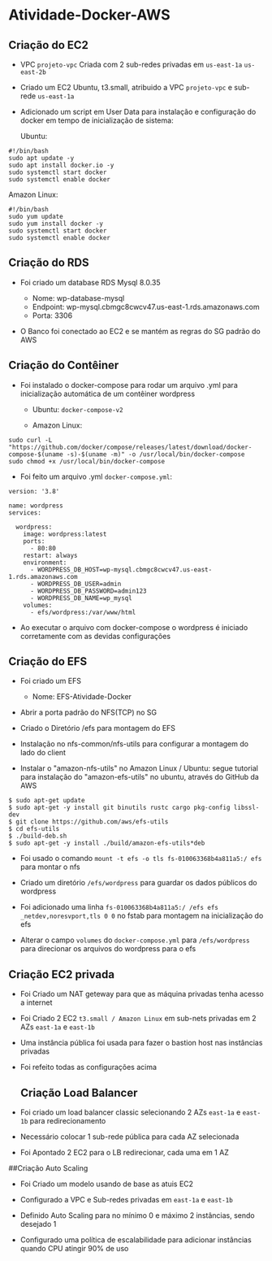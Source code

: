 # Atividade-Docker-AWS

## Criação do EC2

- VPC `projeto-vpc` Criada com 2 sub-redes privadas em `us-east-1a` `us-east-2b`

- Criado um EC2 Ubuntu, t3.small, atribuido a VPC `projeto-vpc` e sub-rede `us-east-1a`

- Adicionado um script em User Data para instalação e configuração do docker em tempo de inicialização de sistema:

  Ubuntu:

```
#!/bin/bash
sudo apt update -y
sudo apt install docker.io -y
sudo systemctl start docker
sudo systemctl enable docker
```

Amazon Linux:
```
#!/bin/bash
sudo yum update
sudo yum install docker -y
sudo systemctl start docker
sudo systemctl enable docker
```

## Criação do RDS

- Foi criado um database RDS Mysql 8.0.35
  - Nome: wp-database-mysql
  - Endpoint: wp-mysql.cbmgc8cwcv47.us-east-1.rds.amazonaws.com
  - Porta: 3306

- O Banco foi conectado ao EC2 e se mantém as regras do SG padrão do AWS

## Criação do Contêiner

- Foi instalado o docker-compose para rodar um arquivo .yml para inicialização automática de um contêiner wordpress
  - Ubuntu: ```docker-compose-v2```
 
  - Amazon Linux:
  
```
sudo curl -L "https://github.com/docker/compose/releases/latest/download/docker-compose-$(uname -s)-$(uname -m)" -o /usr/local/bin/docker-compose
sudo chmod +x /usr/local/bin/docker-compose
```

- Foi feito um arquivo .yml `docker-compose.yml`:

```
version: '3.8'

name: wordpress
services:

  wordpress:
    image: wordpress:latest
    ports:
      - 80:80
    restart: always
    environment:
      - WORDPRESS_DB_HOST=wp-mysql.cbmgc8cwcv47.us-east-1.rds.amazonaws.com
      - WORDPRESS_DB_USER=admin
      - WORDPRESS_DB_PASSWORD=admin123
      - WORDPRESS_DB_NAME=wp_mysql
    volumes:
      - efs/wordpress:/var/www/html
```

- Ao executar o arquivo com docker-compose o wordpress é iniciado corretamente com as devidas configurações

## Criação do EFS

- Foi criado um EFS
  - Nome: EFS-Atividade-Docker

- Abrir a porta padrão do NFS(TCP) no SG

- Criado o Diretório /efs para montagem do EFS

- Instalação no nfs-common/nfs-utils para configurar a montagem do lado do client

- Instalar o "amazon-nfs-utils" no Amazon Linux / Ubuntu: segue tutorial para instalação do "amazon-efs-utils" no ubuntu, através do GitHub da AWS 
```
$ sudo apt-get update
$ sudo apt-get -y install git binutils rustc cargo pkg-config libssl-dev
$ git clone https://github.com/aws/efs-utils
$ cd efs-utils
$ ./build-deb.sh
$ sudo apt-get -y install ./build/amazon-efs-utils*deb
```

- Foi usado o comando `mount -t efs -o tls fs-010063368b4a811a5:/ efs` para montar o nfs

- Criado um diretório `/efs/wordpress` para guardar os dados públicos do wordpress

- Foi adicionado uma linha `fs-010063368b4a811a5:/ /efs efs _netdev,noresvport,tls 0 0` no fstab para montagem na inicialização do efs

- Alterar o campo `volumes` do `docker-compose.yml` para `/efs/wordpress` para direcionar os arquivos do wordpress para o efs

## Criação EC2 privada

- Foi Criado um NAT geteway para que as máquina privadas tenha acesso a internet

- Foi Criado 2 EC2 `t3.small / Amazon Linux` em sub-nets privadas em 2 AZs `east-1a` e `east-1b`

-  Uma instância pública foi usada para fazer o bastion host nas instâncias privadas

- Foi refeito todas as configurações acima

  ## Criação Load Balancer

- Foi criado um load balancer classic selecionando 2 AZs `east-1a` e `east-1b` para redirecionamento

- Necessário colocar 1 sub-rede pública para cada AZ selecionada

- Foi Apontado 2 EC2 para o LB redirecionar, cada uma em 1 AZ

##Criação Auto Scaling

- Foi Criado um modelo usando de base as atuis EC2

- Configurado a VPC e Sub-redes privadas em `east-1a` e `east-1b`

- Definido Auto Scaling para no mínimo 0 e máximo 2 instâncias, sendo desejado 1

- Configurado uma política de escalabilidade para adicionar instâncias quando CPU atingir 90% de uso
